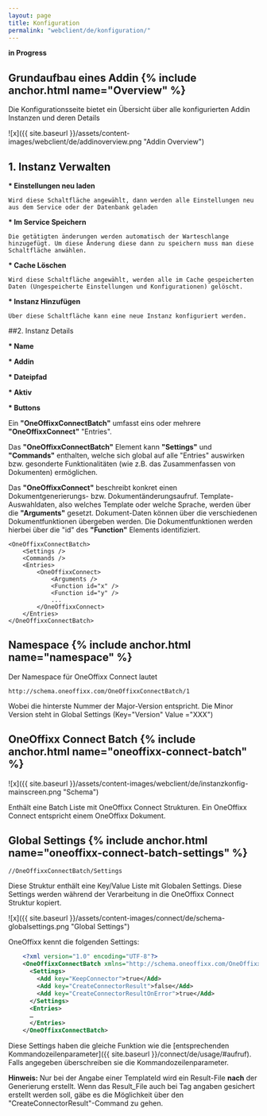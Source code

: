 ```yaml
---
layout: page
title: Konfiguration
permalink: "webclient/de/konfiguration/"
---
```


__in Progress__

## Grundaufbau eines Addin {% include anchor.html name="Overview" %}

Die Konfigurationsseite bietet ein Übersicht über alle konfigurierten Addin Instanzen und deren Details 


![x]({{ site.baseurl }}/assets/content-images/webclient/de/addinoverview.png "Addin Overview")

## 1. Instanz Verwalten

  __* Einstellungen neu laden__
  
    Wird diese Schaltfläche angewählt, dann werden alle Einstellungen neu aus dem Service oder der Datenbank geladen
	
  __* Im Service Speichern__
	
	Die getätigten änderungen werden automatisch der Warteschlange hinzugefügt. Um diese Änderung diese dann zu speichern muss man diese Schaltfläche anwählen.
  
  __* Cache Löschen__
  
	Wird diese Schaltfläche angewählt, werden alle im Cache gespeicherten Daten (Ungespeicherte Einstellungen und Konfigurationen) gelöscht.
  
  __* Instanz Hinzufügen__
  
	Über diese Schaltfläche kann eine neue Instanz konfiguriert werden.
  
##2. Instanz Details

  __* Name__
  
  __* Addin__
  
  __* Dateipfad__
  
  __* Aktiv__
  
  __* Buttons__    


Ein __"OneOffixxConnectBatch"__ umfasst eins oder mehrere __"OneOffixxConnect"__ "Entries". 

Das __"OneOffixxConnectBatch"__ Element kann __"Settings"__ und __"Commands"__ enthalten, welche sich global auf alle "Entries" auswirken bzw. gesonderte Funktionalitäten (wie z.B. das Zusammenfassen von Dokumenten) ermöglichen.

Das __"OneOffixxConnect"__ beschreibt konkret einen Dokumentgenerierungs- bzw. Dokumentänderungsaufruf. Template-Auswahldaten, also welches Template oder welche Sprache, werden über die __"Arguments"__ gesetzt. 
Dokument-Daten können über die verschiedenen Dokumentfunktionen übergeben werden. Die Dokumentfunktionen werden hierbei über die "id" des __"Function"__ Elements identifiziert.

	<OneOffixxConnectBatch>
		<Settings />
		<Commands />
		<Entries>
			<OneOffixxConnect>
				<Arguments />
				<Function id="x" />
				<Function id="y" />
				...
			</OneOffixxConnect>
		</Entries>
	</OneOffixxConnectBatch>

## Namespace {% include anchor.html name="namespace" %}

Der Namespace für OneOffixx Connect lautet 

	http://schema.oneoffixx.com/OneOffixxConnectBatch/1

Wobei die hinterste Nummer der Major-Version entspricht. Die Minor Version steht in Global Settings (Key="Version" Value ="XXX")


## OneOffixx Connect Batch {% include anchor.html name="oneoffixx-connect-batch" %}

![x]({{ site.baseurl }}/assets/content-images/webclient/de/instanzkonfig-mainscreen.png "Schema")

Enthält eine Batch Liste mit OneOffixx Connect Strukturen. Ein OneOffixx Connect entspricht einem OneOffixx Dokument.

## Global Settings {% include anchor.html name="oneoffixx-connect-batch-settings" %}

	//OneOffixxConnectBatch/Settings

Diese Struktur enthält eine Key/Value Liste mit Globalen Settings. Diese Settings werden während der Verarbeitung in die OneOffixx Connect Struktur kopiert.

![x]({{ site.baseurl }}/assets/content-images/connect/de/schema-globalsettings.png "Global Settings")

OneOffixx kennt die folgenden Settings:

```xml
	<?xml version="1.0" encoding="UTF-8"?>
	<OneOffixxConnectBatch xmlns="http://schema.oneoffixx.com/OneOffixxConnectBatch/1" xmlns:xsi="http://www.w3.org/2001/XMLSchema-instance">
	  <Settings>
		<Add key="KeepConnector">true</Add>
		<Add key="CreateConnectorResult">false</Add>
		<Add key="CreateConnectorResultOnError">true</Add>
	  </Settings>
	  <Entries>
	  …
	  </Entries>
	</OneOffixxConnectBatch>
```

Diese Settings haben die gleiche Funktion wie die [entsprechenden Kommandozeilenparameter]({{ site.baseurl }}/connect/de/usage/#aufruf). Falls angegeben überschreiben sie die Kommandozeilenparameter.

__Hinweis:__ Nur bei der Angabe einer TemplateId wird ein Result-File __nach__ der Generierung erstellt. Wenn das Result_File auch bei Tag angaben gesichert erstellt werden soll, gäbe es die Möglichkeit über den "CreateConnectorResult"-Command zu gehen.



